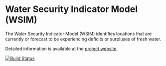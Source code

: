 # Water Security Indicator Model (WSIM)

The Water Security Indicator Model (WSIM) identifies locations that are currently or forecast to be experiencing deficits or surpluses of fresh water.

Detailed information is available at the [project website](https://wsim.isciences.com).

[![Build Status](https://gitlab.com/isciences/wsim/wsim/badges/master/build.svg)](https://gitlab.com/isciences/isciences/wsim/pipelines)
